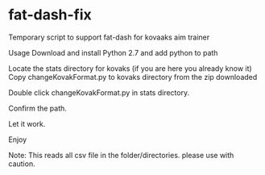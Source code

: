 # fat-dash-fix
Temporary script to support fat-dash for kovaaks aim trainer

Usage
Download and install Python 2.7 and add python to path



Locate the stats directory for kovaks (if you are here you already know it)
Copy changeKovakFormat.py  to kovaks directory from the zip downloaded

Double click changeKovakFormat.py in stats directory. 

Confirm the path.

Let it work.

Enjoy 

Note: This reads all csv file in the folder/directories. please use with caution.
